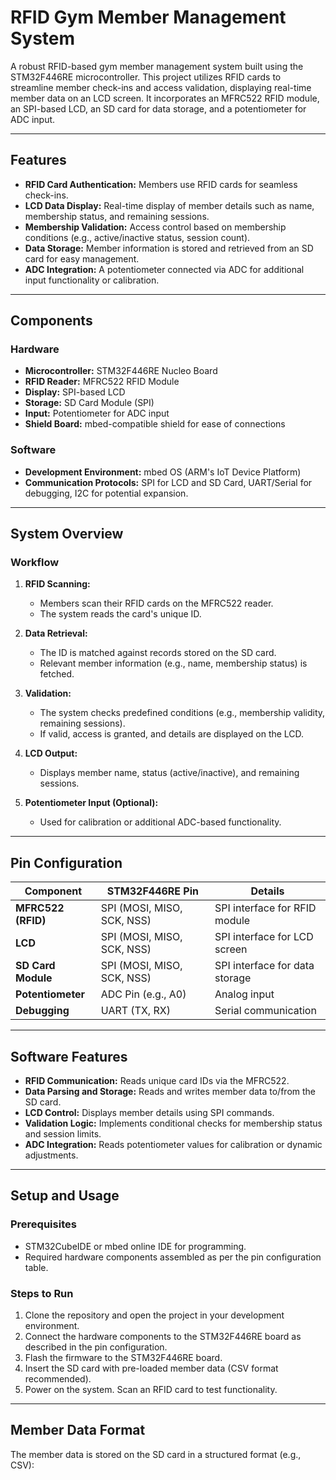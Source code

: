 # RFID Gym Member Management System

A robust RFID-based gym member management system built using the STM32F446RE microcontroller. This project utilizes RFID cards to streamline member check-ins and access validation, displaying real-time member data on an LCD screen. It incorporates an MFRC522 RFID module, an SPI-based LCD, an SD card for data storage, and a potentiometer for ADC input.

---

## Features
- **RFID Card Authentication:** Members use RFID cards for seamless check-ins.
- **LCD Data Display:** Real-time display of member details such as name, membership status, and remaining sessions.
- **Membership Validation:** Access control based on membership conditions (e.g., active/inactive status, session count).
- **Data Storage:** Member information is stored and retrieved from an SD card for easy management.
- **ADC Integration:** A potentiometer connected via ADC for additional input functionality or calibration.

---

## Components
### Hardware
- **Microcontroller:** STM32F446RE Nucleo Board
- **RFID Reader:** MFRC522 RFID Module
- **Display:** SPI-based LCD
- **Storage:** SD Card Module (SPI)
- **Input:** Potentiometer for ADC input
- **Shield Board:** mbed-compatible shield for ease of connections

### Software
- **Development Environment:** mbed OS (ARM's IoT Device Platform)
- **Communication Protocols:** SPI for LCD and SD Card, UART/Serial for debugging, I2C for potential expansion.

---

## System Overview

### Workflow
1. **RFID Scanning:**
   - Members scan their RFID cards on the MFRC522 reader.
   - The system reads the card's unique ID.

2. **Data Retrieval:**
   - The ID is matched against records stored on the SD card.
   - Relevant member information (e.g., name, membership status) is fetched.

3. **Validation:**
   - The system checks predefined conditions (e.g., membership validity, remaining sessions).
   - If valid, access is granted, and details are displayed on the LCD.

4. **LCD Output:**
   - Displays member name, status (active/inactive), and remaining sessions.

5. **Potentiometer Input (Optional):**
   - Used for calibration or additional ADC-based functionality.

---

## Pin Configuration
| **Component**      | **STM32F446RE Pin** | **Details**                    |
|---------------------|---------------------|---------------------------------|
| **MFRC522 (RFID)**  | SPI (MOSI, MISO, SCK, NSS) | SPI interface for RFID module |
| **LCD**             | SPI (MOSI, MISO, SCK, NSS) | SPI interface for LCD screen  |
| **SD Card Module**  | SPI (MOSI, MISO, SCK, NSS) | SPI interface for data storage|
| **Potentiometer**   | ADC Pin (e.g., A0)  | Analog input                   |
| **Debugging**       | UART (TX, RX)       | Serial communication           |

---

## Software Features
- **RFID Communication:** Reads unique card IDs via the MFRC522.
- **Data Parsing and Storage:** Reads and writes member data to/from the SD card.
- **LCD Control:** Displays member details using SPI commands.
- **Validation Logic:** Implements conditional checks for membership status and session limits.
- **ADC Integration:** Reads potentiometer values for calibration or dynamic adjustments.

---

## Setup and Usage

### Prerequisites
- STM32CubeIDE or mbed online IDE for programming.
- Required hardware components assembled as per the pin configuration table.

### Steps to Run
1. Clone the repository and open the project in your development environment.
2. Connect the hardware components to the STM32F446RE board as described in the pin configuration.
3. Flash the firmware to the STM32F446RE board.
4. Insert the SD card with pre-loaded member data (CSV format recommended).
5. Power on the system. Scan an RFID card to test functionality.

---

## Member Data Format
The member data is stored on the SD card in a structured format (e.g., CSV):
